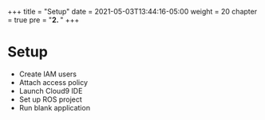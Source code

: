 +++
title = "Setup"
date = 2021-05-03T13:44:16-05:00
weight = 20
chapter = true
pre = "<b>2. </b>"
+++

# Setup

- Create IAM users
- Attach access policy
- Launch Cloud9 IDE
- Set up ROS project
- Run blank application
